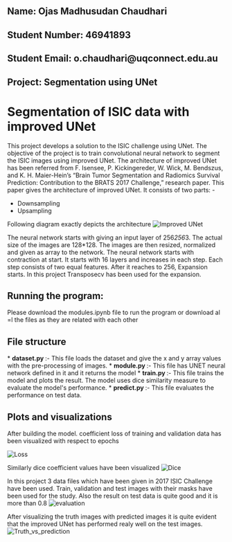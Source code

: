 <h2> Name: Ojas Madhusudan Chaudhari </h2>

<h2> Student Number: 46941893 </h2>

<h2>Student Email: o.chaudhari@uqconnect.edu.au </h2>

<h2>Project: Segmentation using UNet </h2>


<h1> Segmentation of ISIC data with improved UNet </h1>

This project develops a solution to the ISIC challenge using UNet. The objective of the project is to train convolutional neural network to segment the ISIC images using improved UNet. The architecture of improved UNet has been referred from F. Isensee, P. Kickingereder, W. Wick, M. Bendszus, and K. H. Maier-Hein’s “Brain Tumor Segmentation and Radiomics Survival Prediction: Contribution to the BRATS 2017 Challenge,” research paper. This paper gives the architecture of improved UNet. It consists of two parts: -
* Downsampling
* Upsampling

Following diagram exactly depicts the architecture
![Improved UNet](https://github.com/OjasChaudhari23/PatternFlow/blob/topic-recognition/recognition/s4694189_UNET/improvedunet.png)

The neural network starts with giving an input layer of 256*256*3. The actual size of the images are 128*128. The images are then resized, normalized and given as array to the network. The neural network starts with contraction at start. It starts with 16 layers and increases in each step. Each step consists of two equal features. After it reaches to 256, Expansion starts. In this project Transposecv has been used for the expansion.

<h2>Running the program: </h2>
Please download the modules.ipynb file to run the program or download al =l the files as they are related with each other

<h2> File structure </h2>
* <b> dataset.py </b>:- This file loads the dataset and give the x and y array values with the pre-processing of images.
* <b> module.py </b>:- This file has UNET neural network defined in it and it returns the model
* <b> train.py </b> :- This file trains the model and plots the result. The model uses dice similarity measure to evaluate the model's performance.
* <b> predict.py </b> :- This file evaluates the performance on test data.

<h2> Plots and visualizations</h2>

 After building the model. coefficient loss of training and validation data has been visualized with respect to epochs
 
 ![Loss](https://github.com/OjasChaudhari23/PatternFlow/blob/topic-recognition/recognition/s4694189_UNET/loss_picture.jpg)
 
 Similarly dice coefficient values have been visualized
 ![Dice](https://github.com/OjasChaudhari23/PatternFlow/blob/topic-recognition/recognition/s4694189_UNET/dice_coefficient.jpg)
 
 In this project 3 data files which have been given in 2017 ISIC Challenge have been used. Train, validation and test images with their masks have been used for the study. Also the result on test data is quite good and it is more than 0.8
 ![evaluation](https://github.com/OjasChaudhari23/PatternFlow/blob/topic-recognition/recognition/s4694189_UNET/prediction.jpg)
 
 After visualizing the truth images with predicted images it is quite evident that the improved UNet has performed realy well on the test images.
 ![Truth_vs_prediction](https://github.com/OjasChaudhari23/PatternFlow/blob/topic-recognition/recognition/s4694189_UNET/truth_vs_prediction.jpg)
 
 







 

